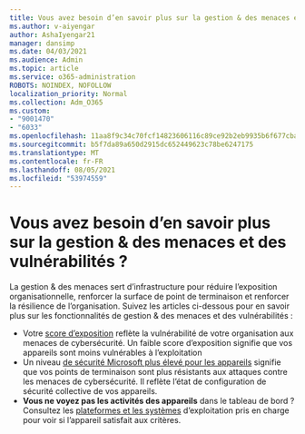 ```yaml
---
title: Vous avez besoin d’en savoir plus sur la gestion & des menaces et des vulnérabilités ?
ms.author: v-aiyengar
author: AshaIyengar21
manager: dansimp
ms.date: 04/03/2021
ms.audience: Admin
ms.topic: article
ms.service: o365-administration
ROBOTS: NOINDEX, NOFOLLOW
localization_priority: Normal
ms.collection: Adm_O365
ms.custom:
- "9001470"
- "6033"
ms.openlocfilehash: 11aa8f9c34c70fcf14823606116c89ce92b2eb9935b6f677cba00529ded22648
ms.sourcegitcommit: b5f7da89a650d2915dc652449623c78be6247175
ms.translationtype: MT
ms.contentlocale: fr-FR
ms.lasthandoff: 08/05/2021
ms.locfileid: "53974559"
---
```

# <a name="need-to-know-more-on-threat--vulnerability-management"></a>Vous avez besoin d’en savoir plus sur la gestion & des menaces et des vulnérabilités ?

La gestion & des menaces sert d’infrastructure pour réduire l’exposition organisationnelle, renforcer la surface de point de terminaison et renforcer la résilience de l’organisation. Suivez les articles ci-dessous pour en savoir plus sur les fonctionnalités de gestion & des menaces et des vulnérabilités :

- Votre [score d’exposition](https://docs.microsoft.com/windows/security/threat-protection/microsoft-defender-atp/tvm-exposure-score) reflète la vulnérabilité de votre organisation aux menaces de cybersécurité. Un faible score d’exposition signifie que vos appareils sont moins vulnérables à l’exploitation
- Un niveau [de sécurité Microsoft plus élevé pour les appareils](https://docs.microsoft.com/windows/security/threat-protection/microsoft-defender-atp/tvm-microsoft-secure-score-devices) signifie que vos points de terminaison sont plus résistants aux attaques contre les menaces de cybersécurité. Il reflète l’état de configuration de sécurité collective de vos appareils.
- **Vous ne voyez pas les activités des appareils** dans le tableau de bord ? Consultez les [plateformes et les systèmes](https://docs.microsoft.com/windows/security/threat-protection/microsoft-defender-atp/tvm-supported-os) d’exploitation pris en charge pour voir si l’appareil satisfait aux critères.
